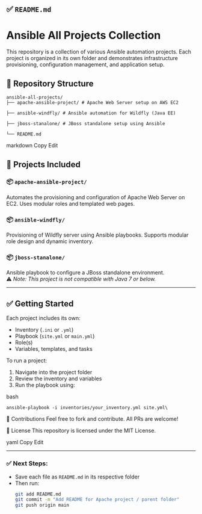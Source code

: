 

## ✅ `README.md`


# Ansible All Projects Collection

This repository is a collection of various Ansible automation projects. Each project is organized in its own folder and demonstrates infrastructure provisioning, configuration management, and application setup.

## 📁 Repository Structure
```
ansible-all-projects/
├── apache-ansible-project/ # Apache Web Server setup on AWS EC2

├── ansible-windfly/ # Ansible automation for Wildfly (Java EE)

├── jboss-stanalone/ # JBoss standalone setup using Ansible

└── README.md
```
markdown
Copy
Edit

## 🔧 Projects Included

### 📦 `apache-ansible-project/`
Automates the provisioning and configuration of Apache Web Server on EC2. Uses modular roles and templated web pages.

### 📦 `ansible-windfly/`
Provisioning of Wildfly server using Ansible playbooks. Supports modular role design and dynamic inventory.

### 📦 `jboss-stanalone/`
Ansible playbook to configure a JBoss standalone environment.  
⚠️ *Note: This project is not compatible with Java 7 or below.*

---

## ✅ Getting Started

Each project includes its own:
- Inventory (`.ini` or `.yml`)
- Playbook (`site.yml` or `main.yml`)
- Role(s)
- Variables, templates, and tasks

To run a project:
1. Navigate into the project folder
2. Review the inventory and variables
3. Run the playbook using:

bash
```
ansible-playbook -i inventories/your_inventory.yml site.yml\
```
🙏 Contributions
Feel free to fork and contribute. All PRs are welcome!

📄 License
This repository is licensed under the MIT License.

yaml
Copy
Edit

---

### ✅ Next Steps:
- Save each file as `README.md` in its respective folder
- Then run:
  ```bash
  git add README.md
  git commit -m "Add README for Apache project / parent folder"
  git push origin main
